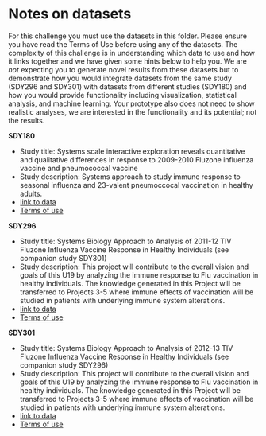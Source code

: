 # Notes on datasets

For this challenge you must use the datasets in this folder.
Please ensure you have read the Terms of Use before using any of the datasets.
The complexity of this challenge is in understanding which data to use and how it links together and we have given some hints below to help you.
We are *not* expecting you to generate novel results from these datasets but to demonstrate how you would integrate datasets from the same study (SDY296 and SDY301) with datasets from different studies (SDY180) and how you would provide functionality including visualization, statistical analysis, and machine learning.
Your prototype also does not need to show realistic analyses, we are interested in the functionality and its potential; not the results.

**SDY180**

* Study title: Systems scale interactive exploration reveals quantitative and qualitative differences in response to 2009-2010 Fluzone influenza vaccine and pneumococcal vaccine
* Study description: Systems approach to study immune response to seasonal influenza and 23-valent pneumoccocal vaccination in healthy adults.
* [link to data](https://www.immport.org/browser/?path=SDY180)
* [Terms of use](https://docs.immport.org/home/agreement/)


**SDY296**

* Study title: Systems Biology Approach to Analysis of 2011-12 TIV Fluzone Influenza Vaccine Response in Healthy Individuals (see companion study SDY301)
* Study description: This project will contribute to the overall vision and goals of this U19 by analyzing the immune response to Flu vaccination in healthy individuals. The knowledge generated in this Project will be transferred to Projects 3-5 where immune effects of vaccination will be studied in patients with underlying immune system alterations.
* [link to data](https://www.immport.org/browser/?path=SDY296)
* [Terms of use](https://docs.immport.org/home/agreement/)

**SDY301**

* Study title: 	Systems Biology Approach to Analysis of 2012-13 TIV Fluzone Influenza Vaccine Response in Healthy Individuals (see companion study SDY296)
* Study description: This project will contribute to the overall vision and goals of this U19 by analyzing the immune response to Flu vaccination in healthy individuals. The knowledge generated in this Project will be transferred to Projects 3-5 where immune effects of vaccination will be studied in patients with underlying immune system alterations.
* [link to data](https://www.immport.org/browser/?path=SDY301)
* [Terms of use](https://docs.immport.org/home/agreement/)
